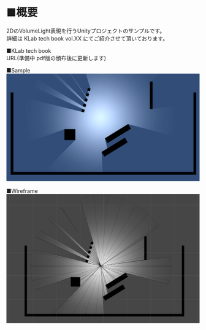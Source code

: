 # ■概要
2DのVolumeLight表現を行うUnityプロジェクトのサンプルです。<br>
詳細は KLab tech book vol.XX にてご紹介させて頂いております。<br>

■KLab tech book<br>
URL(準備中 pdf版の頒布後に更新します)

■Sample
![](images/VL2D_Final_0.png)

■Wireframe
![](images/VL2D_Final_1.png)

